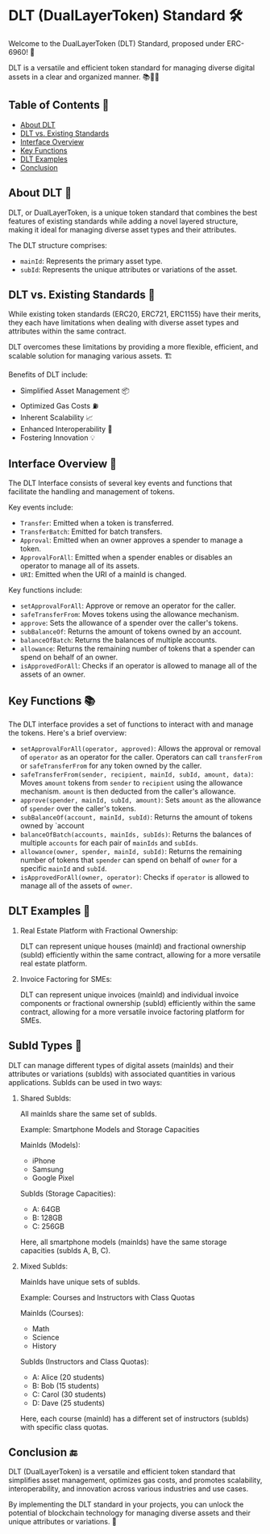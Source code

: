 # DLT (DualLayerToken) Standard 🛠️

Welcome to the DualLayerToken (DLT) Standard, proposed under ERC-6960! 🎉

DLT is a versatile and efficient token standard for managing diverse digital assets in a clear and organized manner. 📚💼🏦

## Table of Contents 📑

- [About DLT](#about-dlt)
- [DLT vs. Existing Standards](#dlt-vs-existing-standards)
- [Interface Overview](#interface-overview)
- [Key Functions](#key-functions)
- [DLT Examples](#dlt-examples)
- [Conclusion](#conclusion)

## About DLT 🚀

DLT, or DualLayerToken, is a unique token standard that combines the best features of existing standards while adding a novel layered structure, making it ideal for managing diverse asset types and their attributes.

The DLT structure comprises:

- `mainId`: Represents the primary asset type.
- `subId`: Represents the unique attributes or variations of the asset.

## DLT vs. Existing Standards 🥊

While existing token standards (ERC20, ERC721, ERC1155) have their merits, they each have limitations when dealing with diverse asset types and attributes within the same contract.

DLT overcomes these limitations by providing a more flexible, efficient, and scalable solution for managing various assets. 🏗️

Benefits of DLT include:

- Simplified Asset Management 📦
- Optimized Gas Costs ⛽
- Inherent Scalability 📈
- Enhanced Interoperability 🧩
- Fostering Innovation 💡

## Interface Overview 📖

The DLT Interface consists of several key events and functions that facilitate the handling and management of tokens.

Key events include:

- `Transfer`: Emitted when a token is transferred.
- `TransferBatch`: Emitted for batch transfers.
- `Approval`: Emitted when an owner approves a spender to manage a token.
- `ApprovalForAll`: Emitted when a spender enables or disables an operator to manage all of its assets.
- `URI`: Emitted when the URI of a mainId is changed.

Key functions include:

- `setApprovalForAll`: Approve or remove an operator for the caller.
- `safeTransferFrom`: Moves tokens using the allowance mechanism.
- `approve`: Sets the allowance of a spender over the caller's tokens.
- `subBalanceOf`: Returns the amount of tokens owned by an account.
- `balanceOfBatch`: Returns the balances of multiple accounts.
- `allowance`: Returns the remaining number of tokens that a spender can spend on behalf of an owner.
- `isApprovedForAll`: Checks if an operator is allowed to manage all of the assets of an owner.

## Key Functions 📚

The DLT interface provides a set of functions to interact with and manage the tokens. Here's a brief overview:

- `setApprovalForAll(operator, approved)`: Allows the approval or removal of `operator` as an operator for the caller. Operators can call `transferFrom` or `safeTransferFrom` for any token owned by the caller.
- `safeTransferFrom(sender, recipient, mainId, subId, amount, data)`: Moves `amount` tokens from `sender` to `recipient` using the allowance mechanism. `amount` is then deducted from the caller's allowance.
- `approve(spender, mainId, subId, amount)`: Sets `amount` as the allowance of `spender` over the caller's tokens.
- `subBalanceOf(account, mainId, subId)`: Returns the amount of tokens owned by `account
- `balanceOfBatch(accounts, mainIds, subIds)`: Returns the balances of multiple `accounts` for each pair of `mainIds` and `subIds`.
- `allowance(owner, spender, mainId, subId)`: Returns the remaining number of tokens that `spender` can spend on behalf of `owner` for a specific `mainId` and `subId`.
- `isApprovedForAll(owner, operator)`: Checks if `operator` is allowed to manage all of the assets of `owner`.

## DLT Examples 🌟

1. Real Estate Platform with Fractional Ownership:

    DLT can represent unique houses (mainId) and fractional ownership (subId) efficiently within the same contract, allowing for a more versatile real estate platform.

2. Invoice Factoring for SMEs:

    DLT can represent unique invoices (mainId) and individual invoice components or fractional ownership (subId) efficiently within the same contract, allowing for a more versatile invoice factoring platform for SMEs.

## SubId Types 📏

DLT can manage different types of digital assets (mainIds) and their attributes or variations (subIds) with associated quantities in various applications. SubIds can be used in two ways:

1. Shared SubIds:

   All mainIds share the same set of subIds.

   Example: Smartphone Models and Storage Capacities

   MainIds (Models):
   - iPhone
   - Samsung
   - Google Pixel

   SubIds (Storage Capacities):
   - A: 64GB
   - B: 128GB
   - C: 256GB

   Here, all smartphone models (mainIds) have the same storage capacities (subIds A, B, C).

2. Mixed SubIds:

   MainIds have unique sets of subIds.

   Example: Courses and Instructors with Class Quotas

   MainIds (Courses):
   - Math
   - Science
   - History

   SubIds (Instructors and Class Quotas):
   - A: Alice (20 students)
   - B: Bob (15 students)
   - C: Carol (30 students)
   - D: Dave (25 students)

   Here, each course (mainId) has a different set of instructors (subIds) with specific class quotas.

## Conclusion 🔚

DLT (DualLayerToken) is a versatile and efficient token standard that simplifies asset management, optimizes gas costs, and promotes scalability, interoperability, and innovation across various industries and use cases.

By implementing the DLT standard in your projects, you can unlock the potential of blockchain technology for managing diverse assets and their unique attributes or variations. 🚀
